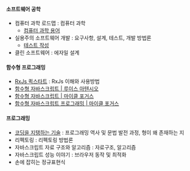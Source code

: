 #### 소프트웨어 공학
- 컴퓨터 과학 로드맵 : 컴퓨터 과학
  - [컴퓨터 과학 용어](컴퓨터-과학-용어)
- 실용주의 소프트웨어 개발 : 요구사항, 설계, 테스트, 개발 방법론
  - [테스트 작성](테스트-작성)
- 클린 소프트웨어 : 에자일 설계

#### 함수형 프로그래밍
- [RxJs 퀵스타트](RxJs-퀵스타트) : RxJs 이해와 사용방법
- [함수형 자바스크립트 | 루이스 아텐시오](함수형-자바스크립트-|-루이스-아텐시오)
- [함수형 자바스크립트 | 마이클 포거스](함수형-자바스크립트-|-마이클-포거스)
- [함수형 자바스크립트 프로그래밍 | 마이클 포거스](함수형-자바스크립트-프로그래밍-|-유인동)
#### 프로그래밍
- [코딩을 지탱하는 기술](코딩을-지탱하는-기술-요약) : 프로그래밍 역사 및 문법 발전 과정, 형이 왜 존재하는 지
- 리펙토링 : 리펙토링 방법론
- 자바스크립트 자료 구조와 알고리즘 : 자료구조, 알고리즘
- 자바스크립트 성능 이야기 : 브라우저 동작 및 최적화
- 손에 잡히는 정규표현식